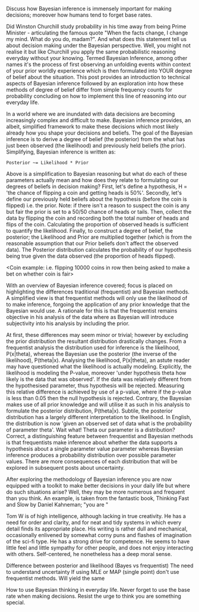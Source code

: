 Discuss how Bayesian inference is immensely important for making decisions; moreover how humans tend to forget base rates. 

Did Winston Churchill study probability in his time away from being Prime Minister - articulating the famous quote "When the facts change, I change my mind. What do you do, madam?". And what does this statement tell us about decision making under the Bayesian perspective.
Well, you might not realise it but like Churchill you apply the same probabilistic reasoning everyday without your knowing. Termed Bayesian Inference, among other names it's the process of first observing an unfolding events within context of your prior worldly experience which is then formulated into YOUR degree of belief about the situation.
This post provides an introduction to technical aspects of Bayesian inference followed by an exploration into how these methods of degree of belief differ from simple frequency counts for probability concluding on how to implement this line of reasoning into our everyday life.

In a world where we are inundated with data decisions are becoming increasingly complex and difficult to make. Bayesian inference provides, an albeit, simplified framework to make these decisions which most likely already how you shape your decisions and beliefs.
The goal of the Bayesian inference is to derive a degree of belief (the posterior) from the what has just been observed (the likelihood) and previously held beliefs (the prior). Simplifying, Bayesian inference is written as:

	Posterior ~= Likelihood * Prior

Above is a simplification to Bayesian reasoning but what do each of these parameters actually mean and how does they relate to formulating our degrees of beliefs in decision making?
First, let's define a hypothesis, H = 'the chance of flipping a coin and getting heads is 50%'.
Secondly, let's define our previously held beliefs about the hypothesis (before the coin is flipped) i.e. the prior. Note: if there isn't a reason to suspect the coin is any but fair the prior is set to a 50/50 chance of heads or tails.
Then, collect the data by flipping the coin and recording both the total number of heads and flips of the coin. Calculating the proportion of observed heads is sufficient to quantify the likelihood.
Finally, to construct a degree of belief, the posterior; the Likelihood and Prior are multiplied together (which is from the reasonable assumption that our Prior beliefs don't affect the observed data).
The Posterior distribution calculates the probability of our hypothesis being true given the data observed (the proportion of heads flipped).

<Coin example: i.e. flipping 10000 coins in row then being asked to make a bet on whether coin is fair>

With an overview of Bayesian inference covered; focus is placed on highlighting the differences traditional (frequentist) and Bayesian methods. A simplified view is that frequentist methods will only use the likelihood of to make inference, forgoing the application of any prior knowledge that the Bayesian would use. A rationale for this is that the frequentist remains objective in his analysis of the data where as Bayesian will introduce subjectivity into his analysis by including the prior.


At first, these differences may seem minor or trivial; however by excluding the prior distribution the resultant distribution drastically changes. From a frequentist analysis the distribution used for inference is the likelihood, P(x|theta), whereas the Bayesian use the posterior (the inverse of the likelihood), P(theta|x). Analysing the likelihood, P(x|theta), an astute reader may have questioned what the likelihood is actually modeling. Explicitly, the likelihood is modeling the P-value, moreover 'under hypothesis theta how likely is the data that was observed'. If the data was relatively different from the hypothesised parameter, thus hypothesis will be rejected. Measuring this relative difference is achieved by use of a p-value, where if the p-value is less than 0.05 then the null hypothesis is rejected. Contrary, the Bayesian makes use of all prior knowledge and will utilise it as such in his analysis to formulate the posterior distribution, P(theta|x). Subtile, the posterior distribution has a largely different interpretation to the likelihood. In English, the distribution is now 'given an observed set of data what is the probability of parameter theta'. Wait what! Theta our parameter is a distribution? Correct, a distinguishing feature between frequentist and Bayesian methods is that frequentists make inference about whether the data supports a hypothesis about a single parameter value parameter whereas Bayesian inference produces a probability distribution over possible parameter values. There are more consequences of each distribution that will be explored in subsequent posts about uncertainty.

After exploring the methodology of Bayesian inference you are now equipped with a toolkit to make better decisions in your daily life but where do such situations arise? Well, they may be more numerous and frequent than you think. An example, is taken from the fantastic book, Thinking Fast and Slow by Daniel Kahneman; "you are "

Tom W is of high intelligence, although lacking in true creativity. He has a need for order and clarity, and for neat and tidy systems in which every detail finds its appropriate place. His writing is rather dull and mechanical, occasionally enlivened by somewhat corny puns and flashes of imagination of the sci-fi type. He has a strong drive for competence. He seems to have little feel and little sympathy for other people, and does not enjoy interacting with others. Self-centered, he nonetheless has a deep moral sense.


Difference between posterior and likelihood (Bayes vs frequentist)
	The need to understand uncertainty
	If using MLE or MAP (single point) don't use frequentist methods. Will yield the same

How to use Bayesian thinking in everyday life.
	Never forget to use the base rate when making decisions.
	Resist the urge to think you are something special.
